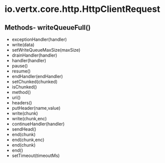 # io.vertx.core.http.HttpClientRequest
## Methods- writeQueueFull()
- exceptionHandler(handler)
- write(data)
- setWriteQueueMaxSize(maxSize)
- drainHandler(handler)
- handler(handler)
- pause()
- resume()
- endHandler(endHandler)
- setChunked(chunked)
- isChunked()
- method()
- uri()
- headers()
- putHeader(name,value)
- write(chunk)
- write(chunk,enc)
- continueHandler(handler)
- sendHead()
- end(chunk)
- end(chunk,enc)
- end(chunk)
- end()
- setTimeout(timeoutMs)
